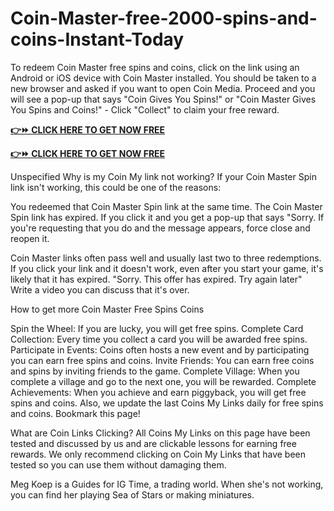 # Coin-Master-free-2000-spins-and-coins-Instant-Today
To redeem Coin Master free spins and coins, click on the link using an Android or iOS device with Coin Master installed. You should be taken to a new browser and asked if you want to open Coin Media. Proceed and you will see a pop-up that says "Coin Gives You Spins!" or "Coin Master Gives You Spins and Coins!" - Click "Collect" to claim your free reward.



**[👉⏩ CLICK HERE TO GET NOW FREE](https://firstgiftzone.com/coin-master-free-spin-2025)**

**[👉⏩ CLICK HERE TO GET NOW FREE](https://firstgiftzone.com/coin-master-free-spin-2025)**



Unspecified Why is my Coin My link not working? If your Coin Master Spin link isn't working, this could be one of the reasons:

You redeemed that Coin Master Spin link at the same time. The Coin Master Spin link has expired. If you click it and you get a pop-up that says "Sorry. If you're requesting that you do and the message appears, force close and reopen it.

Coin Master links often pass well and usually last two to three redemptions. If you click your link and it doesn't work, even after you start your game, it's likely that it has expired. "Sorry. This offer has expired. Try again later" Write a video you can discuss that it's over.

How to get more Coin Master Free Spins Coins

Spin the Wheel: If you are lucky, you will get free spins. Complete Card Collection: Every time you collect a card you will be awarded free spins. Participate in Events: Coins often hosts a new event and by participating you can earn free spins and coins. Invite Friends: You can earn free coins and spins by inviting friends to the game. Complete Village: When you complete a village and go to the next one, you will be rewarded. Complete Achievements: When you achieve and earn piggyback, you will get free spins and coins. Also, we update the last Coins My Links daily for free spins and coins. Bookmark this page!

What are Coin Links Clicking? All Coins My Links on this page have been tested and discussed by us and are clickable lessons for earning free rewards. We only recommend clicking on Coin My Links that have been tested so you can use them without damaging them.

Meg Koep is a Guides for IG Time, a trading world. When she's not working, you can find her playing Sea of ​​Stars or making miniatures.

